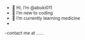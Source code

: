 - 👋 Hi, I’m @abuki011
- 👀 I’m new to coding
- 🌱 I’m currently learning medicine
-
-contact me at ......

<!---
abuki011/abuki011 is a ✨ special ✨ repository because its `README.md` (this file) appears on your GitHub profile.
You can click the Preview link to take a look at your changes.
--->
